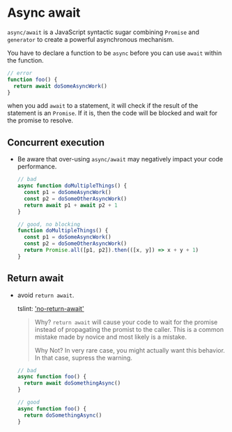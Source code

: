 # Async await

`async/await` is a JavaScript syntactic sugar combining `Promise` and `generator` to create a powerful asynchronous mechanism.

You have to declare a function to be `async` before you can use `await` within the function.

  ```ts
  // error
  function foo() {
    return await doSomeAsyncWork()
  }
  ```

when you add `await` to a statement, it will check if the result of the statement is an `Promise`.
If it is, then the code will be blocked and wait for the promise to resolve.

## Concurrent execution

- Be aware that over-using `async/await` may negatively impact your code performance.

  ```ts
  // bad
  async function doMultipleThings() {
    const p1 = doSomeAsyncWork()
    const p2 = doSomeOtherAsyncWork()
    return await p1 + await p2 + 1
  }

  // good, no blocking
  function doMultipleThings() {
    const p1 = doSomeAsyncWork()
    const p2 = doSomeOtherAsyncWork()
    return Promise.all([p1, p2]).then(([x, y]) => x + y + 1)
  }
  ```

## Return await

- avoid `return await`.

  tslint: ['no-return-await'](../default/tslint.md#no-return-await)

  > Why?
  > `return await` will cause your code to wait for the promise instead of propagating the promist to the caller.
  > This is a common mistake made by novice and most likely is a mistake.
  >
  > Why Not?
  > In very rare case, you might actually want this behavior.
  > In that case, supress the warning.

  ```ts
  // bad
  async function foo() {
    return await doSomethingAsync()
  }

  // good
  async function foo() {
    return doSomethingAsync()
  }
  ```
